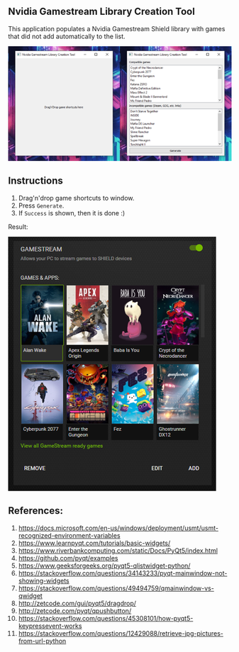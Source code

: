 ## Nvidia Gamestream Library Creation Tool

This application populates a Nvidia Gamestream Shield library with games that did not add automatically to the list.

![App demo](./img/screenshot_1.png)

## Instructions
1. Drag'n'drop game shortcuts to window.
2. Press `Generate`.
3. If `Success` is shown, then it is done :)

Result:

![Result](./img/screenshot_2.png)

## References:
1. https://docs.microsoft.com/en-us/windows/deployment/usmt/usmt-recognized-environment-variables
2. https://www.learnpyqt.com/tutorials/basic-widgets/
1. https://www.riverbankcomputing.com/static/Docs/PyQt5/index.html
2. https://github.com/pyqt/examples
3. https://www.geeksforgeeks.org/pyqt5-qlistwidget-python/
4. https://stackoverflow.com/questions/34143233/pyqt-mainwindow-not-showing-widgets
5. https://stackoverflow.com/questions/49494759/qmainwindow-vs-qwidget
6. http://zetcode.com/gui/pyqt5/dragdrop/
7. http://zetcode.com/pyqt/qpushbutton/
8. https://stackoverflow.com/questions/45308101/how-pyqt5-keypressevent-works
9. https://stackoverflow.com/questions/12429088/retrieve-jpg-pictures-from-url-python